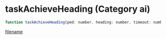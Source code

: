 # taskAchieveHeading (Category ai)

```js
function taskAchieveHeading(ped: number, heading: number, timeout: number): void
```

[filename](taskAchieveHeading_m.md ':include')